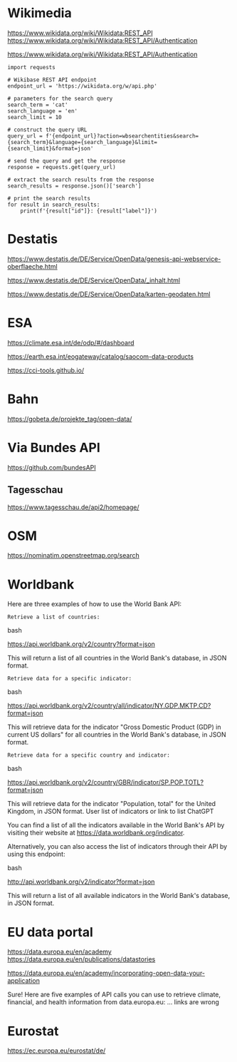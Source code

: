 # Wikimedia

https://www.wikidata.org/wiki/Wikidata:REST_API
https://www.wikidata.org/wiki/Wikidata:REST_API/Authentication

https://www.wikidata.org/wiki/Wikidata:REST_API/Authentication


``` 
import requests

# Wikibase REST API endpoint
endpoint_url = 'https://wikidata.org/w/api.php'

# parameters for the search query
search_term = 'cat'
search_language = 'en'
search_limit = 10

# construct the query URL
query_url = f'{endpoint_url}?action=wbsearchentities&search={search_term}&language={search_language}&limit={search_limit}&format=json'

# send the query and get the response
response = requests.get(query_url)

# extract the search results from the response
search_results = response.json()['search']

# print the search results
for result in search_results:
    print(f'{result["id"]}: {result["label"]}')

```

# Destatis

https://www.destatis.de/DE/Service/OpenData/genesis-api-webservice-oberflaeche.html

https://www.destatis.de/DE/Service/OpenData/_inhalt.html

https://www.destatis.de/DE/Service/OpenData/karten-geodaten.html


# ESA

https://climate.esa.int/de/odp/#/dashboard

https://earth.esa.int/eogateway/catalog/saocom-data-products

https://cci-tools.github.io/


# Bahn

https://gobeta.de/projekte_tag/open-data/

# Via Bundes API

https://github.com/bundesAPI

## Tagesschau
https://www.tagesschau.de/api2/homepage/


# OSM
https://nominatim.openstreetmap.org/search


# Worldbank

Here are three examples of how to use the World Bank API:

    Retrieve a list of countries:

bash

https://api.worldbank.org/v2/country?format=json

This will return a list of all countries in the World Bank's database, in JSON format.

    Retrieve data for a specific indicator:

bash

https://api.worldbank.org/v2/country/all/indicator/NY.GDP.MKTP.CD?format=json

This will retrieve data for the indicator "Gross Domestic Product (GDP) in current US dollars" for all countries in the World Bank's database, in JSON format.

    Retrieve data for a specific country and indicator:

bash

https://api.worldbank.org/v2/country/GBR/indicator/SP.POP.TOTL?format=json

This will retrieve data for the indicator "Population, total" for the United Kingdom, in JSON format.
User
list of indicators or link to list
ChatGPT

You can find a list of all the indicators available in the World Bank's API by visiting their website at https://data.worldbank.org/indicator.

Alternatively, you can also access the list of indicators through their API by using this endpoint:

bash

http://api.worldbank.org/v2/indicator?format=json

This will return a list of all available indicators in the World Bank's database, in JSON format.


# EU data portal

https://data.europa.eu/en/academy
https://data.europa.eu/en/publications/datastories

https://data.europa.eu/en/academy/incorporating-open-data-your-application



Sure! Here are five examples of API calls you can use to retrieve climate, financial, and health information from data.europa.eu:
 ... links are wrong

 # Eurostat
 https://ec.europa.eu/eurostat/de/
 
